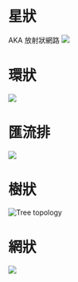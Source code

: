 # 星狀
AKA 放射狀網路
![](https://upload.wikimedia.org/wikipedia/commons/8/84/Star_Topology.png)

# 環狀
![](https://upload.wikimedia.org/wikipedia/commons/d/db/NetworkTopology-Ring.png)

# 匯流排
![](https://upload.wikimedia.org/wikipedia/commons/thumb/4/47/BusNetwork.svg/1024px-BusNetwork.svg.png)

# 樹狀
![Tree topology](https://upload.wikimedia.org/wikipedia/commons/5/5d/TreeTopology.png)

# 網狀
![](https://upload.wikimedia.org/wikipedia/commons/thumb/9/97/NetworkTopology-Mesh.svg/1280px-NetworkTopology-Mesh.svg.png)